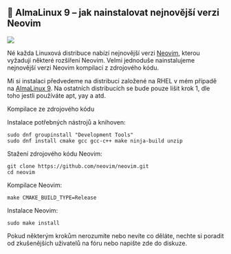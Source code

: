 ## 🐧 AlmaLinux 9 – jak nainstalovat nejnovější verzi Neovim

![](https://lukan.cz/wp-content/uploads/2024/09/AlmaLinuxlogo-3740426552-1536x864.png)

Né každa Linuxová distribuce nabízí nejnovější verzi [Neovim](https://neovim.io/), kterou vyžadují některé rozšíření Neovim. Velmi jednoduše nainstalujeme nejnovější verzi Neovim kompilací z zdrojového kódu.

Mi si instalaci předvedeme na distribuci založené na RHEL v mém případě na [AlmaLinux 9](https://almalinux.org/). Na ostatních distribucích se bude pouze lišit krok 1, dle toho jestli používáte apt, yay a atd.

Kompilace ze zdrojového kódu

Instalace potřebných nástrojů a knihoven:
```
sudo dnf groupinstall "Development Tools"
sudo dnf install cmake gcc gcc-c++ make ninja-build unzip
```
Stažení zdrojového kódu Neovim:
```
git clone https://github.com/neovim/neovim.git
cd neovim
```
Kompilace Neovim:
```
make CMAKE_BUILD_TYPE=Release
```
Instalace Neovim:
```
sudo make install
```
Pokud některým krokům nerozumíte nebo nevíte co děláte, nechte si poradit od zkušenějších uživatelů na fóru nebo napište zde do diskuze.

